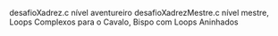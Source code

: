 desafioXadrez.c nível aventureiro
desafioXadrezMestre.c nível mestre, Loops Complexos para o Cavalo, Bispo com Loops Aninhados
